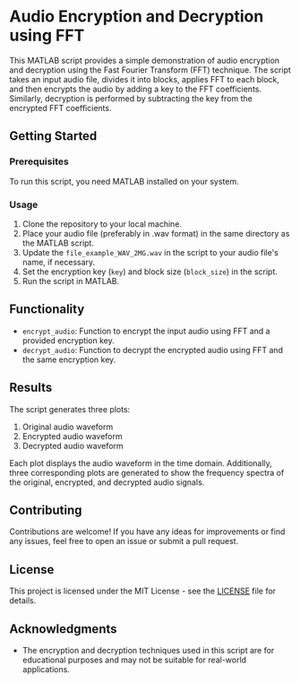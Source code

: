 # Audio Encryption and Decryption using FFT

This MATLAB script provides a simple demonstration of audio encryption and decryption using the Fast Fourier Transform (FFT) technique. The script takes an input audio file, divides it into blocks, applies FFT to each block, and then encrypts the audio by adding a key to the FFT coefficients. Similarly, decryption is performed by subtracting the key from the encrypted FFT coefficients. 

## Getting Started

### Prerequisites

To run this script, you need MATLAB installed on your system.

### Usage

1. Clone the repository to your local machine.
2. Place your audio file (preferably in .wav format) in the same directory as the MATLAB script.
3. Update the `file_example_WAV_2MG.wav` in the script to your audio file's name, if necessary.
4. Set the encryption key (`key`) and block size (`block_size`) in the script.
5. Run the script in MATLAB.

## Functionality

- `encrypt_audio`: Function to encrypt the input audio using FFT and a provided encryption key.
- `decrypt_audio`: Function to decrypt the encrypted audio using FFT and the same encryption key.

## Results

The script generates three plots:
1. Original audio waveform
2. Encrypted audio waveform
3. Decrypted audio waveform

Each plot displays the audio waveform in the time domain. Additionally, three corresponding plots are generated to show the frequency spectra of the original, encrypted, and decrypted audio signals.

## Contributing

Contributions are welcome! If you have any ideas for improvements or find any issues, feel free to open an issue or submit a pull request.

## License

This project is licensed under the MIT License - see the [LICENSE](LICENSE) file for details.

## Acknowledgments

- The encryption and decryption techniques used in this script are for educational purposes and may not be suitable for real-world applications.


